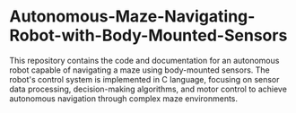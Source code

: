 # Autonomous-Maze-Navigating-Robot-with-Body-Mounted-Sensors
This repository contains the code and documentation for an autonomous robot capable of navigating a maze using body-mounted sensors. The robot's control system is implemented in C language, focusing on sensor data processing, decision-making algorithms, and motor control to achieve autonomous navigation through complex maze environments.

